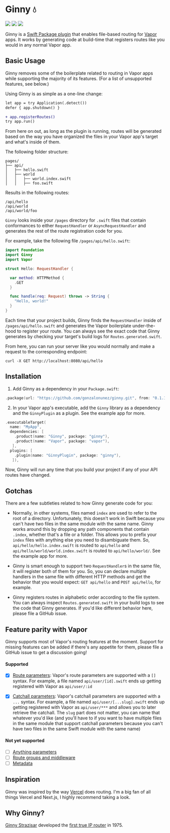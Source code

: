 # Ginny 💧

![](https://github.com/gonzalonunez/ginny/actions/workflows/build.yml/badge.svg)
[![](https://img.shields.io/endpoint?url=https%3A%2F%2Fswiftpackageindex.com%2Fapi%2Fpackages%2Fgonzalonunez%2Fginny%2Fbadge%3Ftype%3Dswift-versions)](https://swiftpackageindex.com/gonzalonunez/ginny)
[![](https://img.shields.io/endpoint?url=https%3A%2F%2Fswiftpackageindex.com%2Fapi%2Fpackages%2Fgonzalonunez%2Fginny%2Fbadge%3Ftype%3Dplatforms)](https://swiftpackageindex.com/gonzalonunez/ginny)

Ginny is a [Swift Package plugin](https://developer.apple.com/videos/play/wwdc2022/110359/) that enables file-based routing for [Vapor](https://vapor.codes) apps. It works by generating code at build-time that registers routes like you would in any normal Vapor app.

## Basic Usage

Ginny removes some of the boilerplate related to routing in Vapor apps while supporting the majority of its features. (For a list of unsupported features, see below.)

Using Ginny is as simple as a one-line change:

```diff
let app = try Application(.detect())
defer { app.shutdown() }

+ app.registerRoutes()
try app.run()
```

From here on out, as long as the plugin is running, routes will be generated based on the way you have organized the files in your Vapor app's target and what's inside of them.

The following folder structure:

```
pages/
├── api/
│   ├── hello.swift
│   ├── world
│   │   ├── world.index.swift
│   │   ├── foo.swift
```

Results in the following routes:

```
/api/hello
/api/world
/api/world/foo
```

`Ginny` looks inside your `/pages` directory for `.swift` files that contain conformances to either `RequestHandler` or `AsyncRequestHandler` and generates the rest of the route registration code for you.

For example, take the following file `/pages/api/hello.swift`:

```swift
import Foundation
import Ginny
import Vapor

struct Hello: RequestHandler {

  var method: HTTPMethod {
    .GET
  }

  func handle(req: Request) throws -> String {
    "Hello, world!"
  }
}
```

Each time that your project builds, Ginny finds the `RequestHandler` inside of `/pages/api/hello.swift` and generates the Vapor boilerplate under-the-hood to register your route. You can always see the exact code that Ginny generates by checking your target's build logs for `Routes.generated.swift`.

From here, you can run your server like you would normally and make a request to the corresponding endpoint:

```
curl -X GET http://localhost:8080/api/hello
```

## Installation

1. Add Ginny as a dependency in your `Package.swift`:

```swift
.package(url: "https://github.com/gonzalonunez/ginny.git", from: "0.1.1"),
```

2. In your Vapor app's executable, add the `Ginny` library as a dependency and the `GinnyPlugin` as a plugin. See the example app for more.

```swift
.executableTarget(
  name: "MyApp",
  dependencies: [
    .product(name: "Ginny", package: "ginny"),
    .product(name: "Vapor", package: "vapor"),
   ],
  plugins: [
    .plugin(name: "GinnyPlugin", package: "ginny"),
   ]),
```

Now, Ginny will run any time that you build your project if any of your API routes have changed.

## Gotchas

There are a few subtleties related to how Ginny generate code for you:

- Normally, in other systems, files named `index` are used to refer to the root of a directory. Unfortunately, this doesn't work in Swift because you can't have two files in the same module with the same name. Ginny works around this by dropping any path components that contain `.index`, whether that's a file or a folder. This allows you to prefix your `index` files with anything else you need to disambiguate them. So, `api/hello/hello.index.swift` is routed to `api/hello` and `api/hello/world/world.index.swift` is routed to `api/hello/world/`. See the example app for more.

- Ginny is smart enough to support two `RequestHandler`s in the same file, it will register both of them for you. So, you can declare multiple handlers in the same file with different HTTP methods and get the behavior that you would expect: `GET api/hello` and `POST api/hello`, for example.

- Ginny registers routes in alphabetic order according to the file system. You can always inspect `Routes.generated.swift` in your build logs to see the code that Ginny generates. If you'd like different behavior here, please file a GitHub issue.

## Feature parity with Vapor

Ginny supports most of Vapor's routing features at the moment. Support for missing features can be added if there's any appetite for them, please file a GitHub issue to get a discussion going!

#### Supported

- [x] [Route parameters](https://docs.vapor.codes/basics/routing/#route-parameters): Vapor's route parameters are supported with a `[]` syntax. For example, a file named `api/user/[id].swift` ends up getting registered with Vapor as `api/user/:id`

- [x] [Catchall parameters](https://docs.vapor.codes/basics/routing/#catchall): Vapor's catchall parameters are supported with a `...` syntax. For example, a file named `api/user/[...slug].swift` ends up getting registered with Vapor as `api/user/***` and allows you to later retrieve the catchall. The `slug` part does not matter, you can name that whatever you'd like (and you'll have to if you want to have multiple files in the same module that support catchall parameters because you can't have two files in the same Swift module with the same name)

#### Not yet supported

- [ ] [Anything parameters](https://docs.vapor.codes/basics/routing/#anything)
- [ ] [Route groups and middleware](https://docs.vapor.codes/basics/routing/#route-groups)
- [ ] [Metadata](https://docs.vapor.codes/basics/routing/#metadata)

## Inspiration

Ginny was inspired by the way [Vercel](https://vercel.com/home) does routing. I'm a big fan of all things Vercel and Next.js, I highly recommend taking a look.

## Why Ginny?

[Ginny Strazisar](https://www.ithistory.org/honor-roll/ms-ginny-strazisar) developed the [first true IP router](<https://en.wikipedia.org/wiki/Router_(computing)#cite_ref-26>) in 1975.
